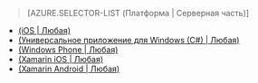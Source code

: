 ﻿> [AZURE.SELECTOR-LIST (Платформа | Серверная часть)]
- [(iOS | Любая)](../articles/mobile-services-ios-get-started-offline-data.md)
- [(Универсальное приложение для Windows (C#) | Любая)](../articles/mobile-services-windows-store-dotnet-get-started-offline-data.md)
- [(Windows Phone | Любая)](../articles/mobile-services-windows-phone-get-started-offline-data.md)
- [(Xamarin iOS | Любая)](../articles/mobile-services-xamarin-ios-get-started-offline-data.md)
- [(Xamarin Android | Любая)](../articles/mobile-services-xamarin-android-get-started-offline-data.md)

<!--HONumber=49-->